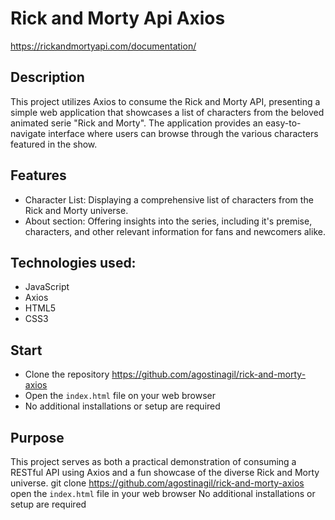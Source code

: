 # Rick and Morty Api Axios
https://rickandmortyapi.com/documentation/

## Description
This project utilizes Axios to consume the Rick and Morty API, presenting a simple web application that showcases a list of characters from the beloved animated serie "Rick and Morty". The application provides an easy-to-navigate interface where users can browse through the various characters featured in the show.


## Features
* Character List: Displaying a comprehensive list of characters from the Rick and Morty universe.
* About section: Offering insights into the series, including it's premise, characters, and other relevant information for fans and newcomers alike.

## Technologies used: 
* JavaScript
* Axios
* HTML5
* CSS3

## Start
- Clone the repository https://github.com/agostinagil/rick-and-morty-axios
- Open the `index.html` file on your web browser
- No additional installations or setup are required

## Purpose
This project serves as both a practical demonstration of consuming a RESTful API using Axios and a fun showcase of the diverse Rick and Morty universe. 
   git clone https://github.com/agostinagil/rick-and-morty-axios
   open the `index.html` file in your web browser
   No additional installations or setup are required 
